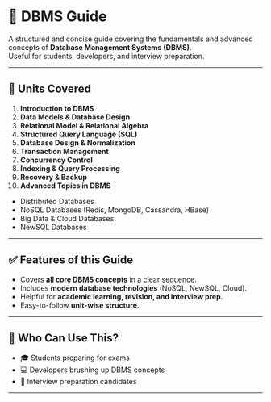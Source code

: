 # 📘 DBMS Guide

A structured and concise guide covering the fundamentals and advanced concepts of **Database Management Systems (DBMS)**.  
Useful for students, developers, and interview preparation.

---

## 📂 Units Covered

1. **Introduction to DBMS**  
2. **Data Models & Database Design**  
3. **Relational Model & Relational Algebra**  
4. **Structured Query Language (SQL)**  
5. **Database Design & Normalization**  
6. **Transaction Management**  
7. **Concurrency Control**  
8. **Indexing & Query Processing**  
9. **Recovery & Backup**  
10. **Advanced Topics in DBMS**  
   - Distributed Databases  
   - NoSQL Databases (Redis, MongoDB, Cassandra, HBase)  
   - Big Data & Cloud Databases  
   - NewSQL Databases  
---

## ✅ Features of this Guide
- Covers **all core DBMS concepts** in a clear sequence.  
- Includes **modern database technologies** (NoSQL, NewSQL, Cloud).  
- Helpful for **academic learning, revision, and interview prep**.  
- Easy-to-follow **unit-wise structure**.  

---

## 📌 Who Can Use This?
- 🎓 Students preparing for exams  
- 💻 Developers brushing up DBMS concepts  
- 📝 Interview preparation candidates  

---



